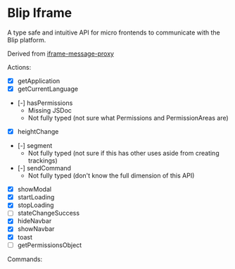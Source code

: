# Blip Iframe

A type safe and intuitive API for micro frontends to communicate with the Blip platform.

Derived from [iframe-message-proxy](https://github.com/takenet/iframe-message-proxy)

Actions:

- [x] getApplication
- [x] getCurrentLanguage
- [-] hasPermissions
  - Missing JSDoc
  - Not fully typed (not sure what Permissions and PermissionAreas are)
- [x] heightChange
- [-] segment
  - Not fully typed (not sure if this has other uses aside from creating trackings)
- [-] sendCommand
  - Not fully typed (don't know the full dimension of this API)
- [x] showModal
- [x] startLoading
- [x] stopLoading
- [ ] stateChangeSuccess
- [x] hideNavbar
- [x] showNavbar
- [x] toast
- [ ] getPermissionsObject

Commands:
